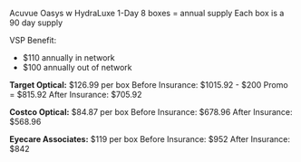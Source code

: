 Acuvue Oasys w HydraLuxe 1-Day
8 boxes = annual supply
Each box is a 90 day supply

VSP Benefit:
- $110 annually in network
- $100 annually out of network

**Target Optical:**
$126.99 per box
Before Insurance: $1015.92 - $200 Promo = $815.92
After Insurance: $705.92

**Costco Optical:**
$84.87 per box 
Before Insurance: $678.96
After Insurance: $568.96

**Eyecare Associates:**
$119 per box
Before Insurance: $952
After Insurance: $842

